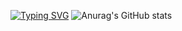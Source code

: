 <a href="https://git.io/typing-svg"><img src="https://readme-typing-svg.demolab.com?font=Fira+Code&size=27&duration=2500&pause=1000&color=F79385&background=FFF5F100&multiline=true&width=520&height=88&lines=patience+is+key+in+life;耐+心+是+生+活+的+关+键" alt="Typing SVG" /></a>
![Anurag's GitHub stats](https://github-readme-stats.vercel.app/api?username=HOWILLMAKEIT)


